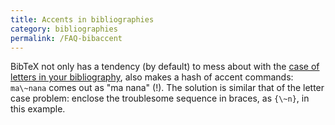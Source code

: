 ```yaml
---
title: Accents in bibliographies
category: bibliographies
permalink: /FAQ-bibaccent
---
```


BibTeX not only has a tendency (by default) to mess about with the
[case of letters in your bibliography](FAQ-capbibtex),
also makes a hash of accent commands:
`ma\~nana` comes out as "ma nana" (!).  The solution is similar that of the letter case problem:
enclose the troublesome sequence in braces, as
`{\~n}`, in this example.

